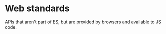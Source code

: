# Web standards

APIs that aren't part of ES, but are provided by browsers and available to JS code.

<AutoCatalog />

